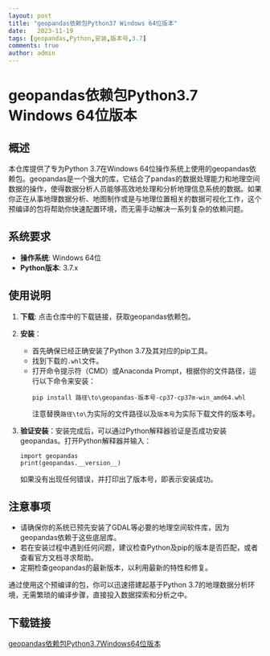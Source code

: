 ```yaml
---
layout: post
title: "geopandas依赖包Python37 Windows 64位版本"
date:   2023-11-19
tags: [geopandas,Python,安装,版本号,3.7]
comments: true
author: admin
---
```

# geopandas依赖包Python3.7 Windows 64位版本

## 概述

本仓库提供了专为Python 3.7在Windows 64位操作系统上使用的geopandas依赖包。geopandas是一个强大的库，它结合了pandas的数据处理能力和地理空间数据的操作，使得数据分析人员能够高效地处理和分析地理信息系统的数据。如果你正在从事地理数据分析、地图制作或是与地理位置相关的数据可视化工作，这个预编译的包将帮助你快速配置环境，而无需手动解决一系列复杂的依赖问题。

## 系统要求

- **操作系统**: Windows 64位
- **Python版本**: 3.7.x

## 使用说明

1. **下载**: 点击仓库中的下载链接，获取geopandas依赖包。
   
2. **安装**：
   - 首先确保已经正确安装了Python 3.7及其对应的pip工具。
   - 找到下载的`.whl`文件。
   - 打开命令提示符（CMD）或Anaconda Prompt，根据你的文件路径，运行以下命令来安装：
     ```
     pip install 路径\to\geopandas-版本号-cp37-cp37m-win_amd64.whl
     ```
     注意替换`路径\to\`为实际的文件路径以及`版本号`为实际下载文件的版本号。

3. **验证安装**：安装完成后，可以通过Python解释器验证是否成功安装geopandas。打开Python解释器并输入：
   ```
   import geopandas
   print(geopandas.__version__)
   ```
   如果没有出现任何错误，并打印出了版本号，即表示安装成功。

## 注意事项

- 请确保你的系统已预先安装了GDAL等必要的地理空间软件库，因为geopandas依赖于这些底层库。
- 若在安装过程中遇到任何问题，建议检查Python及pip的版本是否匹配，或者查看官方文档寻求帮助。
- 定期检查geopandas的最新版本，以利用最新的特性和修复。

通过使用这个预编译的包，你可以迅速搭建起基于Python 3.7的地理数据分析环境，无需繁琐的编译步骤，直接投入数据探索和分析之中。

## 下载链接

[geopandas依赖包Python3.7Windows64位版本](https://pan.quark.cn/s/78f21b5f406e)